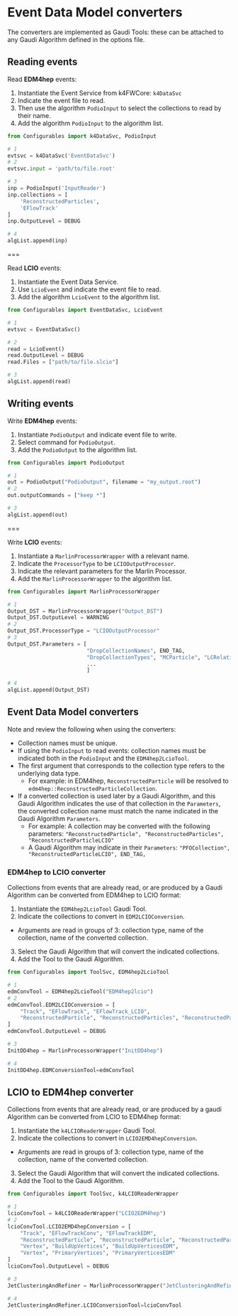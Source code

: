# Event Data Model converters

The converters are implemented as Gaudi Tools: these can be attached to any Gaudi Algorithm defined in the options file.

## Reading events

Read **EDM4hep** events:

1. Instantiate the Event Service from k4FWCore: `k4DataSvc`
2. Indicate the event file to read.
3. Then use the algorithm `PodioInput` to select the collections to read by their name.
4. Add the algorithm `PodioInput` to the algorithm list.

```python
from Configurables import k4DataSvc, PodioInput

# 1
evtsvc = k4DataSvc('EventDataSvc')
# 2
evtsvc.input = 'path/to/file.root' 

# 3
inp = PodioInput('InputReader')
inp.collections = [
    'ReconstructedParticles',
    'EFlowTrack'
]
inp.OutputLevel = DEBUG

# 4
algList.append(inp)
```

===

Read **LCIO** events:

1. Instantiate the Event Data Service.
2. Use `LcioEvent` and indicate the event file to read.
3. Add the algorithm `LcioEvent` to the algorithm list.

```python
from Configurables import EventDataSvc, LcioEvent

# 1
evtsvc = EventDataSvc()

# 2
read = LcioEvent()
read.OutputLevel = DEBUG
read.Files = ["path/to/file.slcio"]

# 3
algList.append(read)
```

## Writing events

Write **EDM4hep** events:

1. Instantiate `PodioOutput` and indicate event file to write.
2. Select command for `PodioOutput`.
3. Add the `PodioOutput` to the algorithm list.

```python
from Configurables import PodioOutput

# 1
out = PodioOutput("PodioOutput", filename = "my_output.root")
# 2
out.outputCommands = ["keep *"]

# 3
algList.append(out)
```

===

Write **LCIO** events: 

1. Instantiate a `MarlinProcessorWrapper` with a relevant name.
2. Indicate the `ProcessorType` to be `LCIOOutputProcessor`.
3. Indicate the relevant parameters for the Marlin Processor.
4. Add the `MarlinProcessorWrapper` to the algorithm list.

```python
from Configurables import MarlinProcessorWrapper

# 1
Output_DST = MarlinProcessorWrapper("Output_DST")
Output_DST.OutputLevel = WARNING
# 2
Output_DST.ProcessorType = "LCIOOutputProcessor"
# 3
Output_DST.Parameters = [
                         "DropCollectionNames", END_TAG,
                         "DropCollectionTypes", "MCParticle", "LCRelation", "SimCalorimeterHit",
                         ...
                         ]

# 4                         
algList.append(Output_DST)                         
```


## Event Data Model converters

Note and review the following when using the converters:

- Collection names must be unique.
- If using the `PodioInput` to read events: collection names must be indicated both in the `PodioInput` and the `EDM4hep2LcioTool`.
- The first argument that corresponds to the collection type refers to the underlying data type.
  + For example: in EDM4hep, `ReconstructedParticle` will be resolved to `edm4hep::ReconstructedParticleCollection`.
- If a converted collection is used later by a Gaudi Algorithm, and this Gaudi Algorithm indicates the use of that collection in the `Parameters`, the converted collection name must match the name indicated in the Gaudi Algorithm `Parameters`.
  + For example: A collection may be converted with the following parameters: `"ReconstructedParticle", "ReconstructedParticles", "ReconstructedParticleLCIO"`
  + A Gaudi Algorithm may indicate in their `Parameters`: `"PFOCollection", "ReconstructedParticleLCIO", END_TAG,`

###  EDM4hep to LCIO converter

Collections from events that are already read, or are produced by a Gaudi Algorithm can be converted from EDM4hep to LCIO format:

1. Instantiate the `EDM4hep2LcioTool` Gaudi Tool.
2. Indicate the collections to convert in `EDM2LCIOConversion`.
  + Arguments are read in groups of 3: collection type, name of the collection, name of the converted collection.
3. Select the Gaudi Algorithm that will convert the indicated collections.
4. Add the Tool to the Gaudi Algorithm.

```python
from Configurables import ToolSvc, EDM4hep2LcioTool

# 1
edmConvTool = EDM4hep2LcioTool("EDM4hep2lcio")
# 2
edmConvTool.EDM2LCIOConversion = [
    "Track", "EFlowTrack", "EFlowTrack_LCIO",
    "ReconstructedParticle", "ReconstructedParticles", "ReconstructedParticle_LCIO"
]
edmConvTool.OutputLevel = DEBUG

# 3
InitDD4hep = MarlinProcessorWrapper("InitDD4hep")

# 4
InitDD4hep.EDMConversionTool=edmConvTool
```

## LCIO to EDM4hep converter

Collections from events that are already read, or are produced by a gaudi Algorithm can be converted from LCIO to EDM4hep format:

1. Instantiate the `k4LCIOReaderWrapper` Gaudi Tool.
2. Indicate the collections to convert in `LCIO2EMD4hepConversion`.
  + Arguments are read in groups of 3: collection type, name of the collection, name of the converted collection.
3. Select the Gaudi Algorithm that will convert the indicated collections.
4. Add the Tool to the Gaudi Algorithm.

```python
from Configurables import ToolSvc, k4LCIOReaderWrapper

# 1
lcioConvTool = k4LCIOReaderWrapper("LCIO2EDM4hep")
# 2
lcioConvTool.LCIO2EMD4hepConversion = [
    "Track", "EFlowTrackConv", "EFlowTrackEDM",
    "ReconstructedParticle", "ReconstructedParticle", "ReconstructedParticlesEDM",
    "Vertex", "BuildUpVertices", "BuildUpVerticesEDM",
    "Vertex", "PrimaryVertices", "PrimaryVerticesEDM"
]
lcioConvTool.OutputLevel = DEBUG

# 3
JetClusteringAndRefiner = MarlinProcessorWrapper("JetClusteringAndRefiner")

# 4
JetClusteringAndRefiner.LCIOConversionTool=lcioConvTool
```


